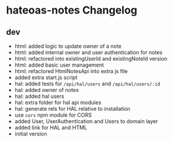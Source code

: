 # hateoas-notes Changelog

## dev

* html: added logic to update owner of a note
* html: added internal owner and user authentication for notes
* html: refactored into existingUserId and existingNoteId version
* html: added basic user management
* html: refactored HtmlNotesApi into extra js file
* added extra start.js script
* hal: added tests for `/api/hal/users` and `/api/hal/users/:id`
* hal: added owner of notes
* hal: added hal users
* hal: extra folder for hal api modules
* hal: generate rels for HAL relative to installation
* use `cors` npm module for CORS
* added User, UserAuthentication and Users to domain layer
* added link for HAL and HTML
* initial version